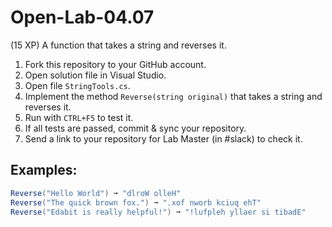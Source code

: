 # Open-Lab-04.07
(15 XP) A function that takes a string and reverses it.

1. Fork this repository to your GitHub account.
2. Open solution file in Visual Studio.
3. Open file `StringTools.cs`.
4. Implement the method `Reverse(string original)` that takes a string and reverses it.
5. Run with `CTRL+F5` to test it.
6. If all tests are passed, commit & sync your repository.
7. Send a link to your repository for Lab Master (in #slack) to check it.

## Examples: 
```C#
Reverse("Hello World") ➞ "dlroW olleH"
Reverse("The quick brown fox.") ➞ ".xof nworb kciuq ehT"
Reverse("Edabit is really helpful!") ➞ "!lufpleh yllaer si tibadE"
```
